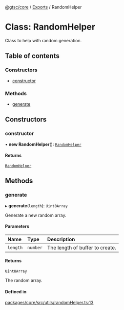 [@gtsc/core](../README.md) / [Exports](../modules.md) / RandomHelper

# Class: RandomHelper

Class to help with random generation.

## Table of contents

### Constructors

- [constructor](RandomHelper.md#constructor)

### Methods

- [generate](RandomHelper.md#generate)

## Constructors

### constructor

• **new RandomHelper**(): [`RandomHelper`](RandomHelper.md)

#### Returns

[`RandomHelper`](RandomHelper.md)

## Methods

### generate

▸ **generate**(`length`): `Uint8Array`

Generate a new random array.

#### Parameters

| Name | Type | Description |
| :------ | :------ | :------ |
| `length` | `number` | The length of buffer to create. |

#### Returns

`Uint8Array`

The random array.

#### Defined in

[packages/core/src/utils/randomHelper.ts:13](https://github.com/gtscio/framework/blob/ed1186b/packages/core/src/utils/randomHelper.ts#L13)
